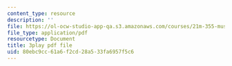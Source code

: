 ```yaml
---
content_type: resource
description: ''
file: https://ol-ocw-studio-app-qa.s3.amazonaws.com/courses/21m-355-musical-improvisation-spring-2013/80ebc9cc61a6f2cd28a533fa6957f5c6_PPDWaZPu7MU.pdf
file_type: application/pdf
resourcetype: Document
title: 3play pdf file
uid: 80ebc9cc-61a6-f2cd-28a5-33fa6957f5c6
---
```

